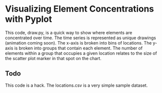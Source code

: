 # Visualizing Element Concentrations with Pyplot

This code, draw.py, is a quick way to show where
elements are concentrated over time. The time series
is represented as unique drawings (animation coming soon).
The x-axis is broken into bins of locations. The y-axis
is broken into groups that contain each element. The
number of elements within a group that occupies a given
location relates to the size of the scatter plot marker
in that spot on the chart.

## Todo

This code is a hack. The locations.csv is a very simple
sample dataset.
